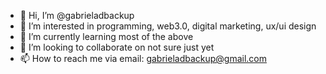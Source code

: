 - 👋 Hi, I’m @gabrieladbackup
- 👀 I’m interested in programming, web3.0, digital marketing, ux/ui design
- 🌱 I’m currently learning most of the above
- 💞️ I’m looking to collaborate on not sure just yet
- 📫 How to reach me via email: gabrieladbackup@gmail.com

<!---
gabrieladbackup/gabrieladbackup is a ✨ special ✨ repository because its `README.md` (this file) appears on your GitHub profile.
You can click the Preview link to take a look at your changes.
--->
